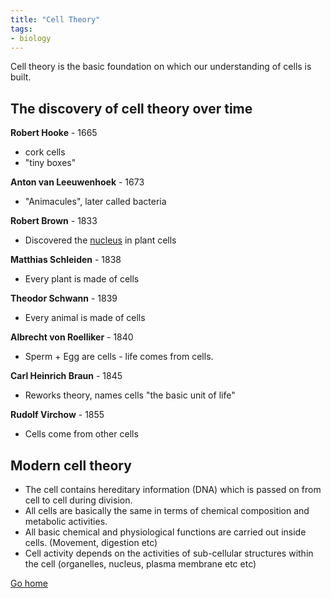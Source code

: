 ```yaml
---
title: "Cell Theory"
tags:
- biology
---
```


Cell theory is the basic foundation on which our understanding of cells is built.

## The discovery of cell theory over time

**Robert Hooke** - 1665

- cork cells
- "tiny boxes"

**Anton van Leeuwenhoek** - 1673

- "Animacules", later called bacteria

**Robert Brown** - 1833

- Discovered the [nucleus](sixth/Biology/Cells/Organelles#nucleus) in plant cells

**Matthias Schleiden** - 1838

- Every plant is made of cells

**Theodor Schwann** - 1839

- Every animal is made of cells

**Albrecht von Roelliker** - 1840

- Sperm + Egg are cells - life comes from cells.

**Carl Heinrich Braun** - 1845

- Reworks theory, names cells "the basic unit of life"

**Rudolf Virchow** - 1855

- Cells come from other cells


## Modern cell theory

- The cell contains hereditary information (DNA) which is passed on from cell to cell during division.
- All cells are basically the same in terms of chemical composition and metabolic activities.
- All basic chemical and physiological functions are carried out inside cells. (Movement, digestion etc)
- Cell activity depends on the activities of sub-cellular structures within the cell (organelles, nucleus, plasma membrane etc etc)




[Go home](/)